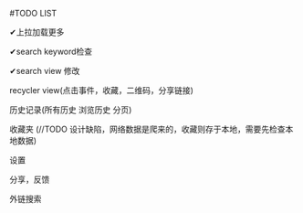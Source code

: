 #TODO LIST

✔上拉加载更多

✔search keyword检查

✔search view 修改

recycler view(点击事件，收藏，二维码，分享链接)

历史记录(所有历史 浏览历史 分页)

收藏夹
(//TODO 设计缺陷，网络数据是爬来的，收藏则存于本地，需要先检查本地数据)


设置

分享，反馈


外链搜索